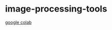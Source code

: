 # image-processing-tools
[google colab](https://colab.research.google.com/drive/1UXSyM3vGd7LD-xTDm6hPuQzdJuS3iCmO?usp=sharing)
